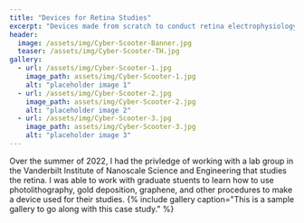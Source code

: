 ```yaml
---
title: "Devices for Retina Studies"
excerpt: "Devices made from scratch to conduct retina electrophysiology studies"
header:
  image: /assets/img/Cyber-Scooter-Banner.jpg
  teaser: /assets/img/Cyber-Scooter-TH.jpg
gallery:
  - url: /assets/img/Cyber-Scooter-1.jpg
    image_path: assets/img/Cyber-Scooter-1.jpg
    alt: "placeholder image 1"
  - url: /assets/img/Cyber-Scooter-2.jpg
    image_path: assets/img/Cyber-Scooter-2.jpg
    alt: "placeholder image 2"
  - url: /assets/img/Cyber-Scooter-3.jpg
    image_path: assets/img/Cyber-Scooter-3.jpg
    alt: "placeholder image 3"
---
```


Over the summer of 2022, I had the privledge of working with a lab group in the Vanderbilt Institute of Nanoscale Science and Engineering that studies the retina. I was able to work with graduate stuents to learn how to use photolithography, gold deposition, graphene, and other procedures to make a device used for their studies.
{% include gallery caption="This is a sample gallery to go along with this case study." %}
